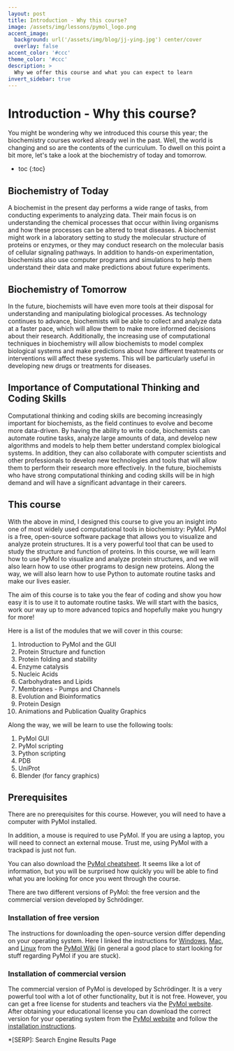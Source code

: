 ```yaml
---
layout: post
title: Introduction - Why this course?
image: /assets/img/lessons/pymol_logo.png
accent_image: 
  background: url('/assets/img/blog/jj-ying.jpg') center/cover
  overlay: false
accent_color: '#ccc'
theme_color: '#ccc'
description: >
  Why we offer this course and what you can expect to learn
invert_sidebar: true
---
```


# Introduction - Why this course?

You might be wondering why we introduced this course this year; the biochemistry courses worked already wel in the past. Well, the world is changing and so are the contents of the curriculum. To dwell on this point a bit more, let's take a look at the biochemistry of today and tomorrow.

* toc
{:toc}


## Biochemistry of Today

A biochemist in the present day performs a wide range of tasks, from conducting experiments to analyzing data. Their main focus is on understanding the chemical processes that occur within living organisms and how these processes can be altered to treat diseases. A biochemist might work in a laboratory setting to study the molecular structure of proteins or enzymes, or they may conduct research on the molecular basis of cellular signaling pathways. In addition to hands-on experimentation, biochemists also use computer programs and simulations to help them understand their data and make predictions about future experiments.

## Biochemistry of Tomorrow

In the future, biochemists will have even more tools at their disposal for understanding and manipulating biological processes. As technology continues to advance, biochemists will be able to collect and analyze data at a faster pace, which will allow them to make more informed decisions about their research. Additionally, the increasing use of computational techniques in biochemistry will allow biochemists to model complex biological systems and make predictions about how different treatments or interventions will affect these systems. This will be particularly useful in developing new drugs or treatments for diseases.

## Importance of Computational Thinking and Coding Skills

Computational thinking and coding skills are becoming increasingly important for biochemists, as the field continues to evolve and become more data-driven. By having the ability to write code, biochemists can automate routine tasks, analyze large amounts of data, and develop new algorithms and models to help them better understand complex biological systems. In addition, they can also collaborate with computer scientists and other professionals to develop new technologies and tools that will allow them to perform their research more effectively. In the future, biochemists who have strong computational thinking and coding skills will be in high demand and will have a significant advantage in their careers.

## This course

With the above in mind, I designed this course to give you an insight into one of most widely used computational tools in biochemistry: PyMol. PyMol is a free, open-source software package that allows you to visualize and analyze protein structures. It is a very powerful tool that can be used to study the structure and function of proteins. In this course, we will learn how to use PyMol to visualize and analyze protein structures, and we will also learn how to use other programs to design new proteins. Along the way, we will also learn how to use Python to automate routine tasks and make our lives easier. 

The aim of this course is to take you the fear of coding and show you how easy it is to use it to automate routine tasks. We will start with the basics, work our way up to more advanced topics and hopefully make you hungry for more!

Here is a list of the modules that we will cover in this course:

1. Introduction to PyMol and the GUI
2. Protein Structure and function
3. Protein folding and stability
4. Enzyme catalysis
5. Nucleic Acids
6. Carbohydrates and Lipids
7. Membranes - Pumps and Channels
8. Evolution and Bioinformatics
9. Protein Design
10. Animations and Publication Quality Graphics

Along the way, we will be learn to use the following tools:

1. PyMol GUI
2. PyMol scripting
3. Python scripting
4. PDB
5. UniProt
6. Blender (for fancy graphics)

## Prerequisites

There are no prerequisites for this course. However, you will need to have a computer with PyMol installed. 

In addition, a mouse is required to use PyMol. If you are using a laptop, you will need to connect an external mouse. Trust me, using PyMol with a trackpad is just not fun. 

You can also download the [PyMol cheatsheet](https://pymolwiki.org/index.php/CheatSheet). It seems like a lot of information, but you will be surprised how quickly you will be able to find what you are looking for once you went through the course.

There are two different versions of PyMol: the free version and the commercial version developed by Schrödinger.

### Installation of free version

The instructions for downloading the open-source version differ depending on your operating system. Here I linked the instructions for [Windows](), [Mac](https://pymolwiki.org/index.php/MAC_Install), and [Linux](https://pymolwiki.org/index.php/Linux_Install) from the [PyMol Wiki](https://pymolwiki.org/index.php/Windows_Install) (in general a good place to start looking for stuff regarding PyMol if you are stuck).

### Installation of commercial version

The commercial version of PyMol is developed by Schrödinger. It is a very powerful tool with a lot of other functionality, but it is not free. However, you can get a free license for students and teachers via the [PyMol website](https://pymol.org/edu/). After obtaining your educational license you can download the correct version for your operating system from the [PyMol website](https://pymol.org/2/) and follow the [installation instructions](https://pymol.org/2/support.html?#installation).




*[SERP]: Search Engine Results Page
